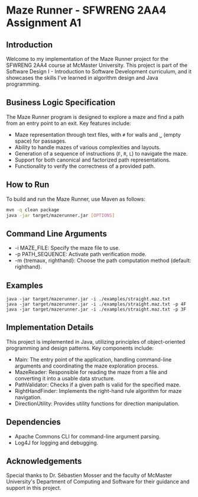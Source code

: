 # Maze Runner - SFWRENG 2AA4 Assignment A1

## Introduction

Welcome to my implementation of the Maze Runner project for the SFWRENG 2AA4 course at McMaster University. This project is part of the Software Design I - Introduction to Software Development curriculum, and it showcases the skills I've learned in algorithm design and Java programming.

## Business Logic Specification

The Maze Runner program is designed to explore a maze and find a path from an entry point to an exit. Key features include:

- Maze representation through text files, with `#` for walls and `␣` (empty space) for passages.
- Ability to handle mazes of various complexities and layouts.
- Generation of a sequence of instructions (`F`, `R`, `L`) to navigate the maze.
- Support for both canonical and factorized path representations.
- Functionality to verify the correctness of a provided path.

## How to Run

To build and run the Maze Runner, use Maven as follows:

```bash
mvn -q clean package
java -jar target/mazerunner.jar [OPTIONS]
```

## Command Line Arguments

- -i MAZE_FILE: Specify the maze file to use.
- -p PATH_SEQUENCE: Activate path verification mode.
- -m {tremaux, righthand}: Choose the path computation method (default: righthand).

## Examples
```
java -jar target/mazerunner.jar -i ./examples/straight.maz.txt
java -jar target/mazerunner.jar -i ./examples/straight.maz.txt -p 4F
java -jar target/mazerunner.jar -i ./examples/straight.maz.txt -p 3F
```

## Implementation Details

This project is implemented in Java, utilizing principles of object-oriented programming and design patterns. Key components include:

- Main: The entry point of the application, handling command-line arguments and coordinating the maze exploration process.
- MazeReader: Responsible for reading the maze from a file and converting it into a usable data structure.
- PathValidator: Checks if a given path is valid for the specified maze.
- RightHandFinder: Implements the right-hand rule algorithm for maze navigation.
- DirectionUtility: Provides utility functions for direction manipulation.

## Dependencies

- Apache Commons CLI for command-line argument parsing.
- Log4J for logging and debugging.

## Acknowledgements

Special thanks to Dr. Sébastien Mosser and the faculty of McMaster University's Department of Computing and Software for their guidance and support in this project.